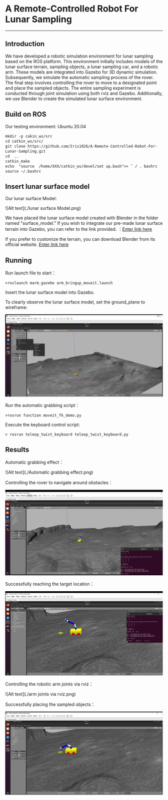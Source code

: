 # A Remote-Controlled Robot For Lunar Sampling

-------------------

## Introduction
We have developed a robotic simulation environment for lunar sampling based on the ROS platform. This environment initially includes models of the lunar surface terrain, sampling objects, a lunar sampling car, and a robotic arm. These models are integrated into Gazebo for 3D dynamic simulation. Subsequently, we simulate the automatic sampling process of the rover. The final step involves controlling the rover to move to a designated point and place the sampled objects. The entire sampling experiment is conducted through joint simulation using both rviz and Gazebo. Additionally, we use Blender to create the simulated lunar surface environment.

## Build on ROS

Our testing environment: Ubuntu 20.04

```
mkdir -p cakin_ws/src
cd catkin_ws/src/
git clone https://github.com/Iris1026/A-Remote-Controlled-Robot-For-Lunar-Sampling.git
cd  ..
catkin_make
echo  "source  /home/XXX/catkin_ws/devel/set up.bash">> ˜ / . bashrc
source ~/.bashrc
```
> 
## Insert lunar surface model

Our lunar surface Model:

![Alt text](./lunar surface Model.png)


We have placed the lunar surface model created with Blender in the folder named "surface_model." If you wish to integrate our pre-made lunar surface terrain into Gazebo, you can refer to the link provided. ：[Enter link  here](https://blog.csdn.net/m0_70652514/article/details/131074416?spm=1001.2101.3001.6650.4&utm_medium=distribute.pc_relevant.none-task-blog-2~default~CTRLIST~Rate-4-131074416-blog-124400724.235%5Ev43%5Epc_blog_bottom_relevance_base9&depth_1-utm_source=distribute.pc_relevant.none-task-blog-2~default~CTRLIST~Rate-4-131074416-blog-124400724.235%5Ev43%5Epc_blog_bottom_relevance_base9&utm_relevant_index=9)

If you prefer to customize the terrain, you can download Blender from its official website. [Enter link here](https://www.blender.org/)

## Running

Run launch file to start：

```
>roslaunch marm_gazebo arm_bringup_moveit.launch
```

Insert the lunar surface model into Gazebo. 

To clearly observe the lunar surface model, set the ground_plane to wireframe:

![Alt text](./ground.png)

Run the automatic grabbing script：
```
>rosrun function moveit_fk_demo.py
```

Execute the keyboard control script:
```
> rosrun teleop_twist_keyboard teleop_twist_keyboard.py
```

## Results
Automatic grabbing effect：

![Alt text](./Automatic grabbing effect.png)


Controlling the rover to navigate around obstacles：

![Alt text](./Controlling.png)


Successfully reaching the target location：

![Alt text](./reaching.png)


Controlling the robotic arm joints via rviz：

![Alt text](./arm joints via rviz.png)


Successfully placing the sampled objects：

![Alt text](./placing.png)
